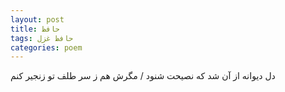 ```yaml
---
layout: post
title: حافظ
tags: حافظ غزل
categories: poem
---
```


دل دیوانه از آن شد که نصیحت شنود / مگرش هم ز سر طلف تو زنجیر کنم